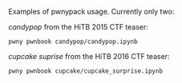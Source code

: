 Examples of pwnypack usage. Currently only two:

_candypop_ from the HiTB 2015 CTF teaser:

    pwny pwnbook candypop/candypop.ipynb

_cupcake suprise_ from the HiTB 2016 CTF teaser:

    pwny pwnbook cupcake/cupcake_surprise.ipynb
